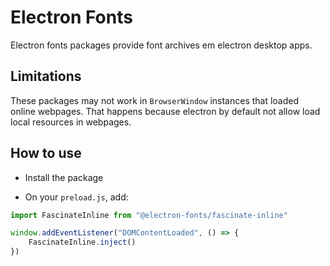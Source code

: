 # Electron Fonts

Electron fonts packages provide font archives em electron desktop apps.

## Limitations

These packages may not work in `BrowserWindow` instances that loaded online webpages. That happens because electron by default not allow load local resources in webpages.

## How to use

* Install the package

* On your `preload.js`, add:

```ts
import FascinateInline from "@electron-fonts/fascinate-inline"

window.addEventListener("DOMContentLoaded", () => {
    FascinateInline.inject()
})
```